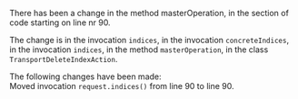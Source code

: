There has been a change in the method masterOperation, in the section of code starting on line nr 90.
  
The change is in the invocation ```indices```, in the invocation ```concreteIndices```, in the invocation ```indices```, in the method ```masterOperation```, in the class ```TransportDeleteIndexAction```.
  
The following changes have been made:  
Moved invocation ```request.indices()``` from line 90 to line 90.  
